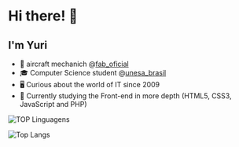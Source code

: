 # Hi there! 👋
## I'm Yuri

- 🚁 aircraft mechanich @[fab_oficial](https://www.fab.mil.br/index.php)
- 🎓 Computer Science student @[unesa_brasil](https://estacio.br/)
- 🖥 Curious about the world of IT since 2009
- 🔭 Currently studying the Front-end in more depth (HTML5, CSS3, JavaScript and PHP)
  
![TOP Linguagens](https://github-readme-stats.vercel.app/api/top-langs/?username=yuri-weasley&layout=compact&theme=yeblue)

![Top Langs](https://github-readme-stats.vercel.app/api/top-langs/?username=yuri-weasley&langs_count=8)
